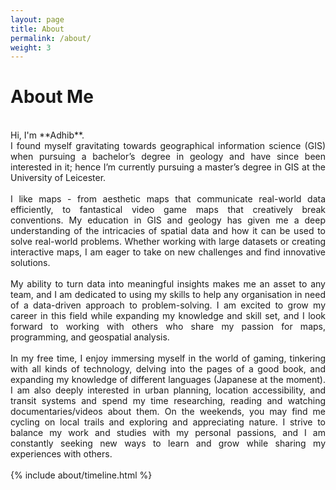 ```yaml
---
layout: page
title: About
permalink: /about/
weight: 3
---
```


# **About Me**
<br>
Hi, I'm **Adhib**. <br>

<div style="text-align: justify">I found myself gravitating towards geographical information science (GIS) when pursuing a bachelor’s degree in geology and have since been interested in it; hence I’m currently pursuing a master’s degree in GIS at the University of Leicester. 
<br><br>
I like maps - from aesthetic maps that communicate real-world data efficiently, to fantastical video game maps that creatively break conventions. My education in GIS and geology has given me a deep understanding of the intricacies of spatial data and how it can be used to solve real-world problems. Whether working with large datasets or creating interactive maps, I am eager to take on new challenges and find innovative solutions. 
<br><br>
My ability to turn data into meaningful insights makes me an asset to any team, and I am dedicated to using my skills to help any organisation in need of a data-driven approach to problem-solving. I am excited to grow my career in this field while expanding my knowledge and skill set, and I look forward to working with others who share my passion for maps, programming, and geospatial analysis. 
<br><br>
In my free time, I enjoy immersing myself in the world of gaming, tinkering with all kinds of technology, delving into the pages of a good book, and expanding my knowledge of different languages (Japanese at the moment). I am also deeply interested in urban planning, location accessibility, and transit systems and spend my time researching, reading and watching documentaries/videos about them. On the weekends, you may find me cycling on local trails and exploring and appreciating nature. I strive to balance my work and studies with my personal passions, and I am constantly seeking new ways to learn and grow while sharing my experiences with others. </div>
<br>
<div class="row">
{% include about/timeline.html %}
</div>
